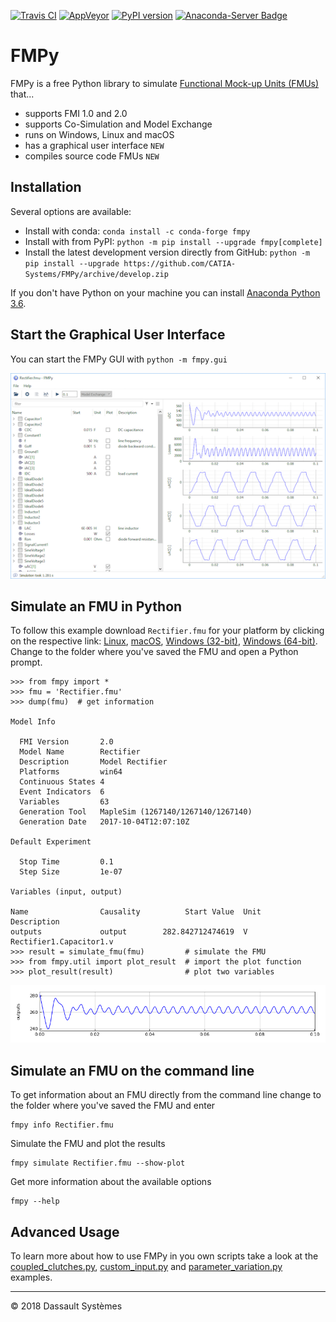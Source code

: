 [![Travis CI](https://travis-ci.org/CATIA-Systems/FMPy.svg?branch=master)](https://travis-ci.org/CATIA-Systems/FMPy)
[![AppVeyor](https://ci.appveyor.com/api/projects/status/github/CATIA-Systems/FMPy?branch=master&svg=true)](https://ci.appveyor.com/project/TorstenSommer/fmpy)
[![PyPI version](https://badge.fury.io/py/fmpy.svg)](https://badge.fury.io/py/fmpy)
[![Anaconda-Server Badge](https://anaconda.org/conda-forge/fmpy/badges/version.svg)](https://anaconda.org/conda-forge/fmpy)

# FMPy

FMPy is a free Python library to simulate [Functional Mock-up Units (FMUs)](http://fmi-standard.org/) that...

- supports FMI 1.0 and 2.0
- supports Co-Simulation and Model Exchange
- runs on Windows, Linux and macOS
- has a graphical user interface ``NEW``
- compiles source code FMUs ``NEW``

## Installation

Several options are available:

- Install with conda: `conda install -c conda-forge fmpy`
- Install with from PyPI: `python -m pip install --upgrade fmpy[complete]`
- Install the latest development version directly from GitHub: `python -m pip install --upgrade https://github.com/CATIA-Systems/FMPy/archive/develop.zip`

If you don't have Python on your machine you can install [Anaconda Python 3.6](https://www.anaconda.com/download/).

## Start the Graphical User Interface

You can start the FMPy GUI with `python -m fmpy.gui`

![FMPy GUI](fmpy/images/Rectifier_GUI.png)

## Simulate an FMU in Python

To follow this example download `Rectifier.fmu` for your platform by clicking on the respective link:
[Linux](https://trac.fmi-standard.org/export/HEAD/branches/public/Test_FMUs/FMI_2.0/CoSimulation/linux64/MapleSim/2017/Rectifier/Rectifier.fmu),
[macOS](https://trac.fmi-standard.org/export/HEAD/branches/public/Test_FMUs/FMI_2.0/CoSimulation/darwin64/MapleSim/2017/Rectifier/Rectifier.fmu),
[Windows (32-bit)](https://trac.fmi-standard.org/export/HEAD/branches/public/Test_FMUs/FMI_2.0/CoSimulation/win32/MapleSim/2017/Rectifier/Rectifier.fmu),
[Windows (64-bit)](https://trac.fmi-standard.org/export/HEAD/branches/public/Test_FMUs/FMI_2.0/CoSimulation/win64/MapleSim/2017/Rectifier/Rectifier.fmu).
Change to the folder where you've saved the FMU and open a Python prompt.

```
>>> from fmpy import *
>>> fmu = 'Rectifier.fmu'
>>> dump(fmu)  # get information

Model Info

  FMI Version       2.0
  Model Name        Rectifier
  Description       Model Rectifier
  Platforms         win64
  Continuous States 4
  Event Indicators  6
  Variables         63
  Generation Tool   MapleSim (1267140/1267140/1267140)
  Generation Date   2017-10-04T12:07:10Z

Default Experiment

  Stop Time         0.1
  Step Size         1e-07

Variables (input, output)

Name                Causality          Start Value  Unit     Description
outputs             output        282.842712474619  V        Rectifier1.Capacitor1.v
>>> result = simulate_fmu(fmu)         # simulate the FMU
>>> from fmpy.util import plot_result  # import the plot function
>>> plot_result(result)                # plot two variables
```

![Rectifier Result](fmpy/images/Rectifier_result.png)

## Simulate an FMU on the command line

To get information about an FMU directly from the command line change to the folder where you've saved the
FMU and enter

```
fmpy info Rectifier.fmu
```

Simulate the FMU and plot the results

```
fmpy simulate Rectifier.fmu --show-plot
```

Get more information about the available options

```
fmpy --help
```

## Advanced Usage

To learn more about how to use FMPy in you own scripts take a look at the
[coupled_clutches.py](fmpy/examples/custom_input.py),
[custom_input.py](fmpy/examples/custom_input.py) and
[parameter_variation.py](fmpy/examples/custom_input.py>) examples.

------------------------------------

&copy; 2018 Dassault Syst&egrave;mes
